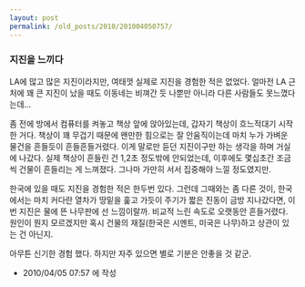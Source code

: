 ```yaml
---
layout: post
permalink: /old_posts/2010/201004050757/
---
```


### 지진을 느끼다

LA에 많고 많은 지진이라지만, 여태껏 실제로 지진을 경험한 적은 없었다. 얼마전 LA 근처에 꽤 큰 지진이 났을 때도 이동네는 비껴간 듯 나뿐만 아니라 다른 사람들도 못느꼈다는데...

좀 전에 방에서 컴퓨터를 켜놓고 책상 앞에 앉아있는데, 갑자기 책상이 흐느적대기 시작한 거다. 책상이 꽤 무겁기 때문에 왠만한 힘으로는 잘 안움직이는데 마치 누가 가벼운 물건을 흔들듯이 흔들흔들거렸다. 이게 말로만 듣던 지진이구만 하는 생각을 하며 거실에 나갔다. 실제 책상이 흔들린 건 1,2초 정도밖에 안되었는데, 이후에도 몇십초간 조금씩 건물이 흔들리는 게 느껴졌다. 그나마 가만히 서서 집중해야 느낄 정도였지만.

한국에 있을 때도 지진을 경험한 적은 한두번 있다. 그런데 그때와는 좀 다른 것이, 한국에서는 마치 커다란 열차가 땅밑을 훑고 가듯이 주기가 짧은 진동이 금방 지나갔다면, 이번 지진은 물에 뜬 나무판에 선 느낌이랄까. 비교적 느린 속도로 오랫동안 흔들거렸다. 원인이 뭔지 모르겠지만 혹시 건물의 재질(한국은 시멘트, 미국은 나무)하고 상관이 있는 건 아닌지.

아무튼 신기한 경험 했다. 하지만 자주 있으면 별로 기분은 안좋을 것 같군.




- 2010/04/05 07:57 에 작성